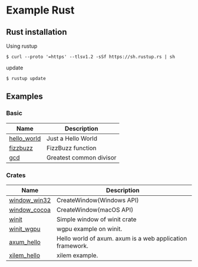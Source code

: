 # Example Rust


## Rust installation

Using rustup

```shell
$ curl --proto '=https' --tlsv1.2 -sSf https://sh.rustup.rs | sh
```

update

```shell
$ rustup update
```


## Examples


### Basic

| Name                              | Description                  |
| --------------------------------- | ---------------------------- |
| [hello_world](hello_world/)       | Just a Hello World           |
| [fizzbuzz](fizzbuzz/)             | FizzBuzz function            |
| [gcd](gcd/)                       | Greatest common divisor      |



### Crates

| Name                              | Description                  |
| --------------------------------- | ---------------------------- |
| [window_win32](window_win32/)     | CreateWindow(Windows API)    |
| [window_cocoa](window_cocoa/)     | CreateWindow(macOS API)      |
| [winit](winit/)                   | Simple window of winit crate |
| [winit_wgpu](winit_wgpu/)         | wgpu example on winit. |
| [axum_hello](axum_hello/)         | Hello world of axum. axum is a web application framework. |
| [xilem_hello](xilem_hello/)       | xilem example. |

